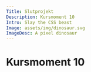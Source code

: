 ```yaml
---
Title: Slutprojekt
Description: Kursmoment 10
Intro: Slay the CSS beast
Image: assets/img/dinosaur.svg
ImageDesc: A pixel dinosaur
---
```


# Kursmoment 10

